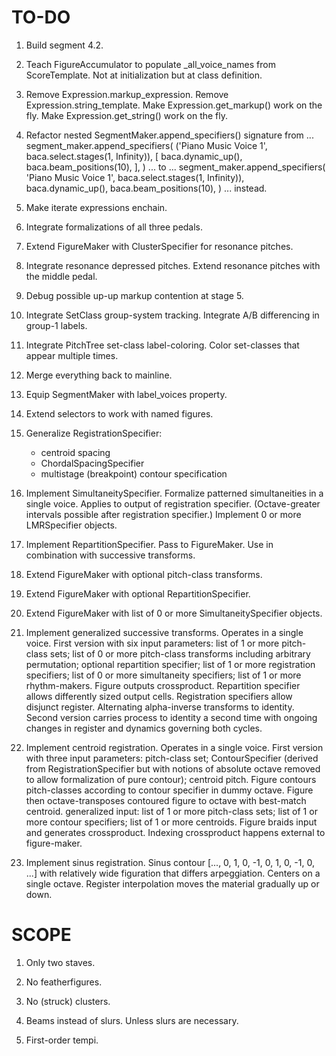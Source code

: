 TO-DO
=====

1.  Build segment 4.2.

2.  Teach FigureAccumulator to populate _all_voice_names from ScoreTemplate.
    Not at initialization but at class definition.

3.  Remove Expression.markup_expression.
    Remove Expression.string_template.
    Make Expression.get_markup() work on the fly.
    Make Expression.get_string() work on the fly.

4.  Refactor nested SegmentMaker.append_specifiers() signature from ...
        segment_maker.append_specifiers(
            ('Piano Music Voice 1', baca.select.stages(1, Infinity)),
            [
                baca.dynamic_up(),
                baca.beam_positions(10),
                ],
            )
    ... to ...
        segment_maker.append_specifiers(
            'Piano Music Voice 1',
            baca.select.stages(1, Infinity)),
            baca.dynamic_up(),
            baca.beam_positions(10),
            )
    ... instead.

5.  Make iterate expressions enchain.

6.  Integrate formalizations of all three pedals.

7.  Extend FigureMaker with ClusterSpecifier for resonance pitches.

8.  Integrate resonance depressed pitches.
    Extend resonance pitches with the middle pedal.

9.  Debug possible up-up markup contention at stage 5.

10. Integrate SetClass group-system tracking.
    Integrate A/B differencing in group-1 labels.

11. Integrate PitchTree set-class label-coloring.
    Color set-classes that appear multiple times.

12. Merge everything back to mainline.

13. Equip SegmentMaker with label_voices property.

14. Extend selectors to work with named figures.

13. Generalize RegistrationSpecifier:
    * centroid spacing
    * ChordalSpacingSpecifier
    * multistage (breakpoint) contour specification

14. Implement SimultaneitySpecifier.
    Formalize patterned simultaneities in a single voice.
    Applies to output of registration specifier.
    (Octave-greater intervals possible after registration specifier.)
    Implement 0 or more LMRSpecifier objects.

15. Implement RepartitionSpecifier.
    Pass to FigureMaker.
    Use in combination with successive transforms.

16. Extend FigureMaker with optional pitch-class transforms.

17. Extend FigureMaker with optional RepartitionSpecifier.

18. Extend FigureMaker with list of 0 or more SimultaneitySpecifier objects.

19. Implement generalized successive transforms. Operates in a single voice.
    First version with six input parameters: list of 1 or more pitch-class
    sets; list of 0 or more pitch-class transforms including arbitrary
    permutation; optional repartition specifier; list of 1 or more registration
    specifiers; list of 0 or more simultaneity specifiers; list of 1 or more
    rhythm-makers. Figure outputs crossproduct. Repartition specifier allows
    differently sized output cells. Registration specifiers allow disjunct
    register. Alternating alpha-inverse transforms to identity. Second version
    carries process to identity a second time with ongoing changes in register
    and dynamics governing both cycles.

20. Implement centroid registration. Operates in a single voice. First version
    with three input parameters: pitch-class set; ContourSpecifier (derived
    from RegistrationSpecifier but with notions of absolute octave removed to
    allow formalization of pure contour); centroid pitch. Figure contours
    pitch-classes according to contour specifier in dummy octave. Figure then
    octave-transposes contoured figure to octave with best-match centroid.
    generalized input: list of 1 or more pitch-class sets; list of 1 or more
    contour specifiers; list of 1 or more centroids. Figure braids input and
    generates crossproduct. Indexing crossproduct happens external to
    figure-maker.

21. Implement sinus registration. Sinus contour [..., 0, 1, 0, -1, 0, 1, 0, -1,
    0, ...] with relatively wide figuration that differs arpeggiation. Centers
    on a single octave. Register interpolation moves the material gradually up
    or down.

SCOPE
=====

1.  Only two staves.

2.  No featherfigures.

3.  No (struck) clusters.

4.  Beams instead of slurs. Unless slurs are necessary.

5.  First-order tempi.
